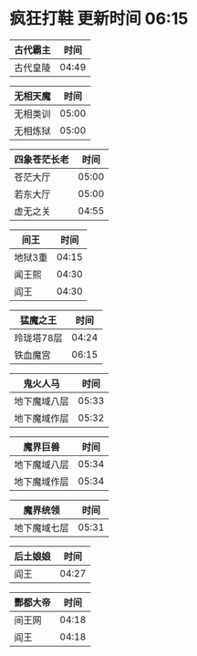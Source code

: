 # 疯狂打鞋 更新时间 06:15

| 古代霸主   | 时间    |
|--------|-------|
| 古代皇陵 | 04:49 |

| 无相天魔   | 时间    |
|--------|-------|
| 无相类训 | 05:00 |
| 无相炼狱 | 05:00 |

| 四象苍茫长老   | 时间    |
|--------|-------|
| 苍茫大厅 | 05:00 |
| 若东大厅 | 05:00 |
| 虚无之关 | 04:55 |

| 间王   | 时间    |
|--------|-------|
| 地狱3重 | 04:15 |
| 闻王熙 | 04:30 |
| 阎王 | 04:30 |

| 猛魔之王   | 时间    |
|--------|-------|
| 玲珑塔78层 | 04:24 |
| 铁血魔宫 | 06:15 |

| 鬼火人马   | 时间    |
|--------|-------|
| 地下魔域八层 | 05:33 |
| 地下魔域作层 | 05:32 |

| 魔界巨兽   | 时间    |
|--------|-------|
| 地下魔域八层 | 05:34 |
| 地下魔域作层 | 05:34 |

| 魔界统领   | 时间    |
|--------|-------|
| 地下魔域七层 | 05:31 |

| 后土娘娘   | 时间    |
|--------|-------|
| 阎王 | 04:27 |

| 酆都大帝   | 时间    |
|--------|-------|
| 间王网 | 04:18 |
| 阎王 | 04:18 |